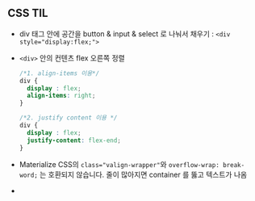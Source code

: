 ## CSS TIL
- div 태그 안에 공간을 button & input & select 로 나눠서 채우기 : `<div style="display:flex;">`
- `<div>` 안의 컨텐츠 flex 오른쪽 정렬

  ```css
  /*1. align-items 이용*/
  div {
    display : flex;
    align-items: right;
  }

  /*2. justify content 이용 */
  div {
    display : flex;
    justify-content: flex-end;
  }
  ```

- Materialize CSS의 `class="valign-wrapper"`와 `overflow-wrap: break-word;` 는 호환되지 않습니다. 줄이 많아지면 container 를 뚫고 텍스트가 나옴

-
